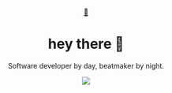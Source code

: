 
<!--
**awave1/awave1** is a ✨ _special_ ✨ repository because its `README.md` (this file) appears on your GitHub profile.
<!-- 
Here are some ideas to get you started:

- 🔭 I’m currently working on ...
- 🌱 I’m currently learning ...
- 👯 I’m looking to collaborate on ...
- 🤔 I’m looking for help with ...
- 💬 Ask me about ...
- 📫 How to reach me: ...
- 😄 Pronouns: ...
- ⚡ Fun fact: ...
-->

<p align="center">
  <a href="https://github.com/awave1/temagolovin.dev">
    🌊
  </a>

  <h1 align="center">hey there 👋</h1>
  
  <p align="center">
      Software developer by day, beatmaker by night.
  </p>
  
  <p align="center">
    <img src="https://github-readme-stats.vercel.app/api?username=awave1&show_icons=true&theme=gruvbox" />
  </p>
</p>
